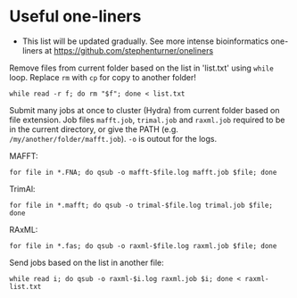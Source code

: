 # Useful one-liners
* This list will be updated gradually. See more intense bioinformatics one-liners at https://github.com/stephenturner/oneliners

Remove files from current folder based on the list in 'list.txt' using `while` loop. Replace `rm` with `cp` for copy to another folder!
```
while read -r f; do rm "$f"; done < list.txt
```

Submit many jobs at once to cluster (Hydra) from current folder based on file extension. Job files `mafft.job`, `trimal.job` and `raxml.job` required to be in the current directory, or give the PATH (e.g. `/my/another/folder/mafft.job`). `-o` is outout for the logs.

MAFFT:
```
for file in *.FNA; do qsub -o mafft-$file.log mafft.job $file; done
```

TrimAl:
```
for file in *.mafft; do qsub -o trimal-$file.log trimal.job $file; done
```

RAxML:
```
for file in *.fas; do qsub -o raxml-$file.log raxml.job $file; done
```

Send jobs based on the list in another file:
```
while read i; do qsub -o raxml-$i.log raxml.job $i; done < raxml-list.txt
```
